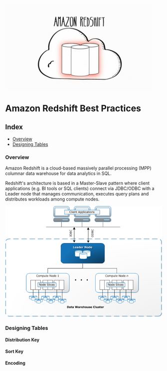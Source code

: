 ![alt text](static/redshift-logo.png "REDSHIFT")

# Amazon Redshift Best Practices

## Index

* [Overview](#overview)
* [Designing Tables](#designing-tables)

### Overview

Amazon Redshift is a cloud-based massively parallel processing (MPP) columnar data warehouse for data analytics in SQL.

Redshift's architecture is based in a Master-Slave pattern where client applications (e.g. BI tools or SQL clients) connect via JDBC/ODBC with
a Leader node that manages communication, executes query plans and distributes workloads among compute nodes.

![alt text](static/redshift-architecture.png "REDSHIFT")

### Designing Tables

#### Distribution Key

#### Sort Key

#### Encoding
